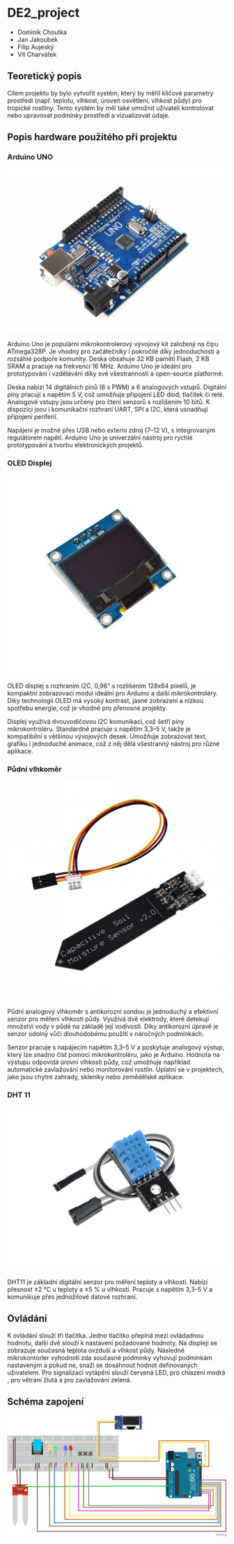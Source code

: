 # DE2_project
* Dominik Choutka
* Jan Jakoubek
* Filip Aujeský
* Vít Charvátek

## Teoretický popis
Cílem projektu by bylo vytvořit systém, který by měřil klíčové parametry prostředí (např. teplotu, vlhkost, úroveň osvětlení, vlhkost půdy) pro tropické rostliny. Tento systém by měl také umožnit uživateli kontrolovat nebo upravovat podmínky prostředí a vizualizovat údaje.


## Popis hardware použitého při projektu

### Arduino UNO


![arduino_uno](images/arduino_uno.jpg)

Arduino Uno je populární mikrokontrolerový vývojový kit založený na čipu ATmega328P. Je vhodný pro začátečníky i pokročilé díky jednoduchosti a rozsáhlé podpoře komunity. Deska obsahuje 32 KB paměti Flash, 2 KB SRAM a pracuje na frekvenci 16 MHz. Arduino Uno je ideální pro prototypování i vzdělávání díky své všestrannosti a open-source platformě.

Deska nabízí 14 digitálních pinů (6 s PWM) a 6 analogových vstupů. Digitální piny pracují s napětím 5 V, což umožňuje připojení LED diod, tlačítek či relé. Analogové vstupy jsou určeny pro čtení senzorů s rozlišením 10 bitů. K dispozici jsou i komunikační rozhraní UART, SPI a I2C, která usnadňují připojení periferií.

Napájení je možné přes USB nebo externí zdroj (7–12 V), s integrovaným regulátorem napětí. Arduino Uno je univerzální nástroj pro rychlé prototypování a tvorbu elektronických projektů.

### OLED Displej
![OLED](images/displej.png)

OLED displej s rozhraním I2C, 0,96" s rozlišením 128x64 pixelů, je kompaktní zobrazovací modul ideální pro Arduino a další mikrokontroléry. Díky technologii OLED má vysoký kontrast, jasné zobrazení a nízkou spotřebu energie, což je vhodné pro přenosné projekty.

Displej využívá dvouvodičovou I2C komunikaci, což šetří piny mikrokontroléru. Standardně pracuje s napětím 3,3–5 V, takže je kompatibilní s většinou vývojových desek. Umožňuje zobrazovat text, grafiku i jednoduché animace, což z něj dělá všestranný nástroj pro různé aplikace.

### Půdní vlhkoměr

![vlhkomer](images/pudni_vlhkomer.png)

Půdní analogový vlhkoměr s antikorozní sondou je jednoduchý a efektivní senzor pro měření vlhkosti půdy. Využívá dvě elektrody, které detekují množství vody v půdě na základě její vodivosti. Díky antikorozní úpravě je senzor odolný vůči dlouhodobému použití v náročných podmínkách.

Senzor pracuje s napájecím napětím 3,3–5 V a poskytuje analogový výstup, který lze snadno číst pomocí mikrokontroléru, jako je Arduino. Hodnota na výstupu odpovídá úrovni vlhkosti půdy, což umožňuje například automatické zavlažování nebo monitorování rostlin. Uplatní se v projektech, jako jsou chytré zahrady, skleníky nebo zemědělské aplikace.

### DHT 11

![dht](images/dht.png)

DHT11 je základní digitální senzor pro měření teploty a vlhkosti. Nabízí přesnost ±2 °C u teploty a ±5 % u vlhkosti. Pracuje s napětím 3,3–5 V a komunikuje přes jednožilové datové rozhraní.


## Ovládání
K ovládání slouží tři tlačítka. Jedno tlačítko přepíná mezi ovládadnou hodnotu, další dvě slouží k nastavení požadované hodnoty. Na displeji se zobrazuje současná teplota ovzduší a vlhkost půdy. Následně mikrokontorler vyhodnotí zda současné podmínky vyhovují podmínkám nastaveným a pokud ne, snaží se dosáhnout hodnot definovaných uživatelem. Pro signalizaci vytápění slouží červená LED, pro chlazení modrá , pro větrání žlutá  a pro zavlažování zelená.

## Schéma zapojení

![schema](images/schema.png)



